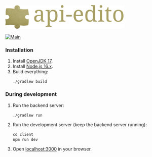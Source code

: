 <img src="img/logo_with_text.svg" alt="logo" height="75">

[![Main](https://github.com/lars-reimann/api-editor/actions/workflows/main.yml/badge.svg)](https://github.com/lars-reimann/api-editor/actions/workflows/main.yml)

### Installation

1. Install [OpenJDK 17](https://adoptium.net/).
2. Install [Node.js 16.x](https://nodejs.org/en/).
3. Build everything:
    ```shell
    ./gradlew build
    ```

### During development

1. Run the backend server:
    ```shell
    ./gradlew run
    ```
2. Run the development server (keep the backend server running):
    ```shell
    cd client
    npm run dev
    ```
3. Open [localhost:3000](http://localhost:3000) in your browser.
